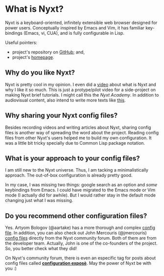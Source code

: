 # What is Nyxt?

Nyxt is a keyboard-oriented, infinitely extensible web browser designed for power users. Conceptually inspired by Emacs and Vim, it has familiar key-bindings (Emacs, vi, CUA), and is fully configurable in Lisp.

Useful pointers:
- project's repository on [GitHub](https://github.com/atlas-engineer/nyxt); and,
- project's [homepage](https://nyxt.atlas.engineer/).

## Why do you like Nyxt?
 
Nyxt is pretty cool in my opinion. I even did a [video](https://www.youtube.com/watch?v=8yBjfjFE0fk) about what is Nyxt and why I like it so much. This is just a protype/pilot video for a side-project on making Nyxt brief tutorials. I might call this the *Nyxt Academy*. In addition to audiovisual content, also intend to write more texts like [this](https://nyxt.atlas.engineer/article/enable-mode.org).

## Why sharing your Nyxt config files?

Besides recording videos and writing articles about Nyxt, sharing config files is another way of spreading the word about the project. Reading config files from other Nyxt's users helped me to build my own configuration. It was a little bit tricky specially due to Common Lisp package notation.

## What is your approach to your config files?

I am still new to the Nyxt universe. Thus, I am tacking a minimalistically approach. The out-of-box configuration is already pretty good.

In my case, I was missing two things: google search as an option and *some* keybindings from Emacs. I could have migrated to the Emacs mode or Vim mode (I actually did for awhile). But I would rather stay in the default mode changing just what I was missing.

## Do you recommend other configuration files?

Yes.  Artyom Bologov (@aartake) has a more thorough and complex [config file](https://github.com/aartaka/nyxt-config). In addition, you can also check out John Mercouris (@jmercouris) [config files](https://discourse.atlas.engineer/t/my-lightweight-configuration/47/6) directly from the Nyxt community forum. Both of them are from the developer team. Actually, John is one of the co-founders of the project. So, you better check what they did!

On Nyxt's community forum, there is even an especific tag for posts about config files called [**configuration exposè**](https://discourse.atlas.engineer/c/nyxt/configuration-expose/8). May the power of Nyxt be with you :)
